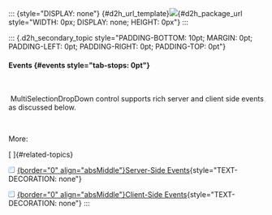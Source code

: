 ::: {style="DISPLAY: none"}
[](ms-xhelp:///?Id=d2h_url_template){#d2h_url_template}![](!package_url!){#d2h_package_url style="WIDTH: 0px; DISPLAY: none; HEIGHT: 0px"}
:::

::: {.d2h_secondary_topic style="PADDING-BOTTOM: 10pt; MARGIN: 0pt; PADDING-LEFT: 0pt; PADDING-RIGHT: 0pt; PADDING-TOP: 0pt"}
#### Events {#events style="tab-stops: 0pt"}

 

 MultiSelectionDropDown control supports rich server and client side events as discussed below.

 

More:

[ ]{#related-topics}

[![](button.gif){border="0" align="absMiddle"}Server-Side Events](ms-xhelp:///?Id=8e001c3d-3098-404b-8331-4760e8b60e44){style="TEXT-DECORATION: none"}

[![](button.gif){border="0" align="absMiddle"}Client-Side Events](ms-xhelp:///?Id=506a6b27-0266-4083-8200-020321b38973){style="TEXT-DECORATION: none"}
:::

